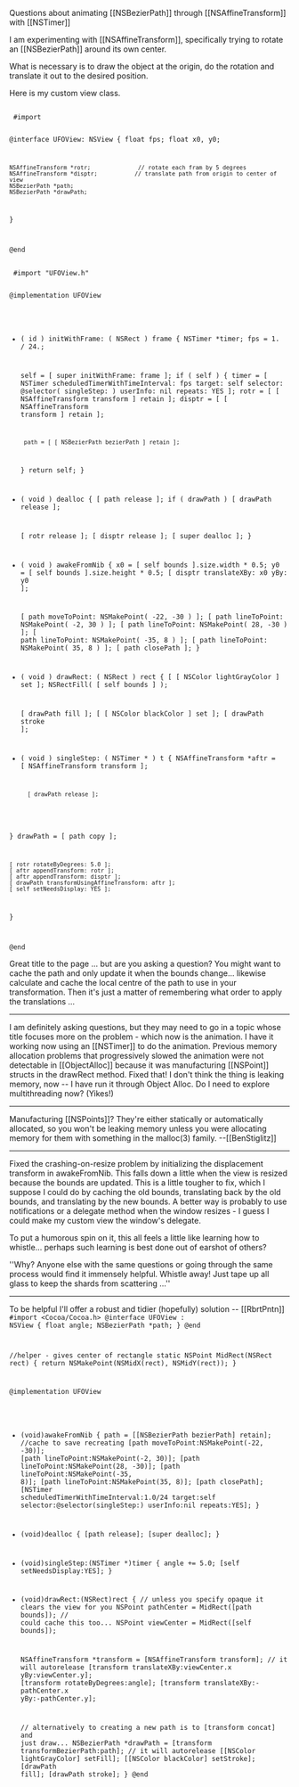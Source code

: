 


Questions about animating [[NSBezierPath]] through [[NSAffineTransform]] with [[NSTimer]]

I am experimenting with [[NSAffineTransform]], specifically trying to rotate an [[NSBezierPath]] around its own center.

What is necessary is to draw the object at the origin, do the rotation and translate it out to the desired position.

Here is my custom view class.

<code>
 #import <AppKit/AppKit.h>
 
 @interface UFOView: NSView
 {
 	float fps;
         float x0, y0;
 	
 	NSAffineTransform *rotr;              // rotate each fram by 5 degrees
 	NSAffineTransform *disptr;           // translate path from origin to center of view
 	NSBezierPath *path;
 	NSBezierPath *drawPath;
 }
 
 @end
</code>

<code>
 #import "UFOView.h"
 
 @implementation UFOView
 
 - ( id ) initWithFrame: ( NSRect ) frame
 {
 	NSTimer *timer;
 	fps = 1. / 24.;
 	
 	self = [ super initWithFrame: frame ];
 	if ( self )
 	{
 		timer = [ NSTimer scheduledTimerWithTimeInterval: fps target: self
 			selector: @selector( singleStep: ) userInfo: nil repeats: YES ];
 		rotr = [ [ NSAffineTransform transform ] retain ];
 		disptr = [ [ NSAffineTransform transform ] retain ];
 		
 		path = [ [ NSBezierPath bezierPath ] retain ];
 	}
 	return self;
 }
 
 - ( void ) dealloc
 {
 	[ path release ];
 	if ( drawPath ) [ drawPath release ];
 	
 	[ rotr release ];
 	[ disptr release ];
 	[ super dealloc ];
 }
 
 - ( void ) awakeFromNib
 {
 	x0 = [ self bounds ].size.width * 0.5;
 	y0 = [ self bounds ].size.height * 0.5;
 	[ disptr translateXBy: x0 yBy: y0 ];
 	
 	[ path moveToPoint: NSMakePoint( -22, -30 ) ];
 	[ path lineToPoint: NSMakePoint( -2, 30 ) ];
 	[ path lineToPoint: NSMakePoint( 28, -30 ) ];
 	[ path lineToPoint: NSMakePoint( -35, 8 ) ];
 	[ path lineToPoint: NSMakePoint( 35, 8 ) ];
 	[ path closePath ];
 }
 
 - ( void ) drawRect: ( NSRect ) rect
 {
 	[ [ NSColor lightGrayColor ] set ];
 	NSRectFill( [ self bounds ] );
 
 	[ drawPath fill ];
 	[ [ NSColor blackColor ] set ];
 	[ drawPath stroke ];
  
 
 - ( void ) singleStep: ( NSTimer * ) t
 {
 	NSAffineTransform *aftr = [ NSAffineTransform transform ];
         
         [ drawPath release ];
 }       drawPath = [ path copy ];
 	
 	[ rotr rotateByDegrees: 5.0 ];
 	[ aftr appendTransform: rotr ];
 	[ aftr appendTransform: disptr ];
 	[ drawPath transformUsingAffineTransform: aftr ];
 	[ self setNeedsDisplay: YES ];
 }
 
 @end
</code>

Great title to the page ... but are you asking a question? You might want to cache the path and only update it when the bounds change... likewise calculate and cache the local centre of the path to use in your transformation. Then it's just a matter of remembering what order to apply the translations ... 

----

I am definitely asking questions, but they may need to go in a topic whose title focuses more on the problem - which now is the animation.
I have it working now using an [[NSTimer]] to do the animation.
Previous memory allocation problems that progressively slowed the animation were not detectable in [[ObjectAlloc]] because
it was manufacturing [[NSPoint]] structs in the drawRect method. Fixed that!
I don't think the thing is leaking memory, now -- I have run it through Object Alloc. Do I need to explore multithreading now? (Yikes!)

----
Manufacturing [[NSPoints]]? They're either statically or automatically allocated, so you won't be leaking memory unless you were allocating memory for them with something in the malloc(3) family. --[[BenStiglitz]]

----

Fixed the crashing-on-resize problem by initializing the displacement transform in awakeFromNib. This falls down a little
when the view is resized because the bounds are updated. This is a little tougher to fix, which I suppose I could do by caching the
old bounds, translating back by the old bounds, and translating by the new bounds. A better way is probably to use notifications or
a delegate method when the window resizes - I guess I could make my custom view the window's delegate.

To put a humorous spin on it, this all feels a little like learning how to whistle... perhaps such learning is best done out of earshot of others?

''Why? Anyone else with the same questions or going through the same process would find it immensely helpful. Whistle away! Just tape up all glass to keep the shards from scattering ...''

----

To be helpful I'll offer a robust and tidier (hopefully) solution -- [[RbrtPntn]]
<code>
 #import <Cocoa/Cocoa.h>
 @interface UFOView : NSView {
     float angle;
     NSBezierPath *path; 
 }
 @end
 
 //helper - gives center of rectangle
 static NSPoint MidRect(NSRect rect) { return NSMakePoint(NSMidX(rect), NSMidY(rect)); }
 
 @implementation UFOView
 - (void)awakeFromNib {
     path = [[NSBezierPath bezierPath] retain]; //cache to save recreating
     [path moveToPoint:NSMakePoint(-22, -30)];
     [path lineToPoint:NSMakePoint(-2, 30)];
     [path lineToPoint:NSMakePoint(28, -30)];
     [path lineToPoint:NSMakePoint(-35, 8)];
     [path lineToPoint:NSMakePoint(35, 8)];
     [path closePath];
     [NSTimer scheduledTimerWithTimeInterval:1.0/24 target:self selector:@selector(singleStep:) userInfo:nil repeats:YES];
 }
 - (void)dealloc {
     [path release];
     [super dealloc];
 }
 - (void)singleStep:(NSTimer *)timer {
     angle += 5.0;
     [self setNeedsDisplay:YES];
 }
 - (void)drawRect:(NSRect)rect { // unless you specify opaque it clears the view for you
     NSPoint pathCenter  = MidRect([path bounds]); // could cache this too...
     NSPoint viewCenter = MidRect([self bounds]);
     
     NSAffineTransform *transform = [NSAffineTransform transform]; // it will autorelease
     [transform translateXBy:viewCenter.x yBy:viewCenter.y];
     [transform rotateByDegrees:angle];
     [transform translateXBy:-pathCenter.x yBy:-pathCenter.y];
  
     // alternatively to creating a new path is to [transform concat] and just draw...
     NSBezierPath *drawPath = [transform transformBezierPath:path]; // it will autorelease
     [[NSColor lightGrayColor] setFill];
     [[NSColor blackColor] setStroke];
     [drawPath fill];
     [drawPath stroke];
 }
 @end
</code>